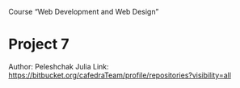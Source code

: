 ﻿Course “Web Development and Web Design”  
# Project 7
Author: Peleshchak Julia
Link: https://bitbucket.org/cafedraTeam/profile/repositories?visibility=all

